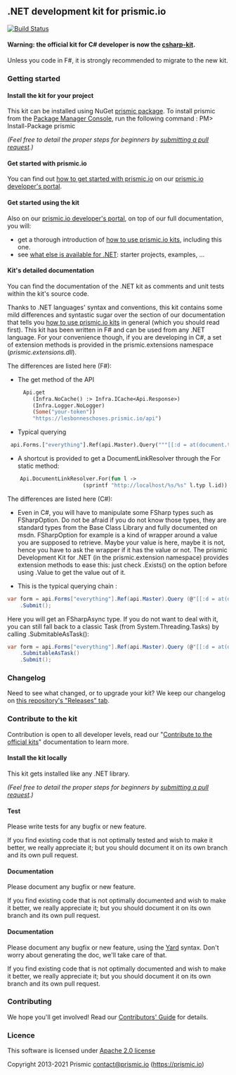 ## .NET development kit for prismic.io

[![Build Status](https://api.travis-ci.org/prismicio/dotnet-kit.png)](https://travis-ci.org/prismicio/dotnet-kit)

#### Warning: the official kit for C# developer is now the [csharp-kit](https://github.com/prismicio/csharp-kit).
Unless you code in F#, it is strongly recommended to migrate to the new kit.

### Getting started

#### Install the kit for your project

This kit can be installed using NuGet [prismic package](https://www.nuget.org/packages/prismic/).
To install prismic from the [Package Manager Console](http://docs.nuget.org/docs/start-here/using-the-package-manager-console), run the following command :
PM> Install-Package prismic

*(Feel free to detail the proper steps for beginners by [submitting a pull request](https://developers.prismic.io/documentation/UszOeAEAANUlwFpp/contribute-to-the-official-kits).)*

#### Get started with prismic.io

You can find out [how to get started with prismic.io](https://developers.prismic.io/documentation/UjBaQsuvzdIHvE4D/getting-started) on our [prismic.io developer's portal](https://developers.prismic.io/).

#### Get started using the kit

Also on our [prismic.io developer's portal](https://developers.prismic.io/), on top of our full documentation, you will:
 * get a thorough introduction of [how to use prismic.io kits](https://developers.prismic.io/documentation/UjBe8bGIJ3EKtgBZ/api-documentation#kits-and-helpers), including this one.
 * see [what else is available for .NET](https://developers.prismic.io/technologies/UjBiDcuvzeMJvE4u/net): starter projects, examples, ...


#### Kit's detailed documentation

You can find the documentation of the .NET kit as comments and unit tests within the kit's source code.


Thanks to .NET languages' syntax and conventions, this kit contains some mild differences and syntastic sugar over the section of our documentation that tells you [how to use prismic.io kits](https://developers.prismic.io/documentation/UjBe8bGIJ3EKtgBZ/api-documentation#kits-and-helpers) in general (which you should read first).
This kit has been written in F# and can be used from any .NET language. For your convenience though, if you are developing in C#, a set of extension methods is provided in the prismic.extensions namespace (_prismic.extensions.dll_).

The differences are listed here (F#):
 * The get method of the API
``` ocaml
     Api.get
        (Infra.NoCache() :> Infra.ICache<Api.Response>)
        (Infra.Logger.NoLogger)
        (Some("your-token"))
        "https://lesbonneschoses.prismic.io/api")
```
 * Typical querying
``` ocaml
 api.Forms.["everything"].Ref(api.Master).Query("""[[:d = at(document.type, "docchapter")]]""").Submit()
```
* A shortcut is provided to get a DocumentLinkResolver through the For static method:
``` ocaml
	Api.DocumentLinkResolver.For(fun l ->
                        (sprintf "http://localhost/%s/%s" l.typ l.id))
```

The differences are listed here (C#):
 * Even in C#, you will have to manipulate some FSharp types such as FSharpOption. Do not be afraid if you do not know those types, they are standard types from the Base Class Library and fully documented on msdn.
 FSharpOption for example is a kind of wrapper around a value you are supposed to retrieve. Maybe your value is here, maybe it is not, hence you have to ask the wrapper if it has the value or not.
 The prismic Development Kit for .NET (in the prismic.extension namespace) provides extension methods to ease this: just check .Exists() on the option before using .Value to get the value out of it.

* This is the typical querying chain :
``` csharp
var form = api.Forms["everything"].Ref(api.Master).Query (@"[[:d = at(document.type, ""docchapter"")]]")
	.Submit();
```
Here you will get an FSharpAsync type. If you do not want to deal with it, you can still fall back to a classic Task (from System.Threading.Tasks) by calling .SubmitableAsTask():
``` csharp
var form = api.Forms["everything"].Ref(api.Master).Query (@"[[:d = at(document.type, ""docchapter"")]]")
	.SubmitableAsTask()
	.Submit();
```

### Changelog

Need to see what changed, or to upgrade your kit? We keep our changelog on [this repository's "Releases" tab](https://github.com/prismicio/dotnet-kit/releases).

### Contribute to the kit

Contribution is open to all developer levels, read our "[Contribute to the official kits](https://developers.prismic.io/documentation/UszOeAEAANUlwFpp/contribute-to-the-official-kits)" documentation to learn more.

#### Install the kit locally

This kit gets installed like any .NET library.

*(Feel free to detail the proper steps for beginners by [submitting a pull request](https://developers.prismic.io/documentation/UszOeAEAANUlwFpp/contribute-to-the-official-kits).)*

#### Test

Please write tests for any bugfix or new feature.

If you find existing code that is not optimally tested and wish to make it better, we really appreciate it; but you should document it on its own branch and its own pull request.

#### Documentation

Please document any bugfix or new feature.

If you find existing code that is not optimally documented and wish to make it better, we really appreciate it; but you should document it on its own branch and its own pull request.


#### Documentation

Please document any bugfix or new feature, using the [Yard](http://yardoc.org/) syntax. Don't worry about generating the doc, we'll take care of that.

If you find existing code that is not optimally documented and wish to make it better, we really appreciate it; but you should document it on its own branch and its own pull request.


### Contributing

We hope you'll get involved! Read our [Contributors' Guide](/CONTRIBUTING.md) for details.


### Licence

This software is licensed under [Apache 2.0 license](/LICENSE.md)

Copyright 2013-2021 Prismic <contact@prismic.io> (https://prismic.io)